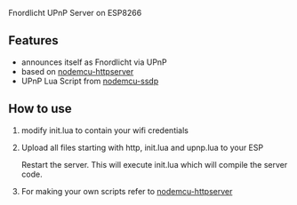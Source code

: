 Fnordlicht UPnP Server on ESP8266

## Features

* announces itself as Fnordlicht via UPnP
* based on [nodemcu-httpserver](https://github.com/marcoskirsch/nodemcu-httpserver)
* UPnP Lua Script from [nodemcu-ssdp](https://github.com/pastukhov/nodemcu-ssdp)

## How to use

1. modify init.lua to contain your wifi credentials
2. Upload all files starting with http, init.lua and upnp.lua to your ESP

   Restart the server. This will execute init.lua which will compile the server code.

3. For making your own scripts refer to [nodemcu-httpserver](https://github.com/marcoskirsch/nodemcu-httpserver)
